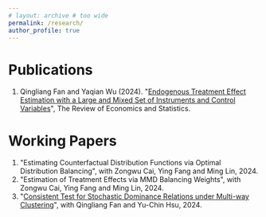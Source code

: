 ```yaml
---
# layout: archive # too wide
permalink: /research/
author_profile: true
---
```


Publications
======
1. Qingliang Fan and Yaqian Wu (2024). "[Endogenous Treatment Effect Estimation with a Large and Mixed Set of Instruments and Control Variables](https://papers.ssrn.com/sol3/papers.cfm?abstract_id=4146397)", The Review of Economics and Statistics.


Working Papers
======


1. "Estimating Counterfactual Distribution Functions via Optimal Distribution Balancing", with Zongwu Cai, Ying Fang and Ming Lin, 2024. 
1. "Estimation of Treatment Effects via MMD Balancing Weights", with Zongwu Cai, Ying Fang and Ming Lin, 2024.
1. "[Consistent Test for Stochastic Dominance Relations under Multi-way Clustering](assets/A%20Consistent%20Test%20for%20Stochastic%20Dominance%20Relations%20under%20Multi-way%20Clustering.pdf)", with Qingliang Fan and Yu-Chin Hsu, 2024.
 
